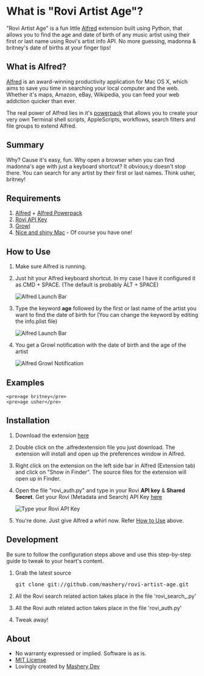 # What is "Rovi Artist Age"?
 
"Rovi Artist Age" is a fun little [Alfred](http://www.alfredapp.com/) extension built using Python, that allows you to find the age and date of birth of any music artist using their first or last name using Rovi's artist info API. No more guessing, madonna & britney's date of births at your finger tips!

## What is Alfred?
[Alfred](http://alfredapp.com) is an award-winning productivity application for Mac OS X, which aims to save you time in searching your local computer and the web. Whether it's maps, Amazon, eBay, Wikipedia, you can feed your web addiction quicker than ever.

The real power of Alfred lies in it's [powerpack](http://www.alfredapp.com/powerpack/) that allows you to create your very own Terminal shell scripts, AppleScripts, workflows, search filters and file groups to extend Alfred.

## Summary

Why? Cause it's easy, fun. Why open a browser when you can find madonna's age with just a keyboard shortcut? It obvious;y doesn't stop there. You can search for any artist by their first or last names. Think usher, britney!

## Requirements

1. [Alfred](http://www.alfredapp.com/) + [Alfred Powerpack](http://www.alfredapp.com/powerpack/)
2. [Rovi API Key](http://developer.rovicorp.com)
3. [Growl](http://growl.info)
4. [Nice and shiny Mac](http://www.youtube.com/results?search_query=get+a+mac) - Of course you have one!

## How to Use

1. Make sure Alfred is running. 

2. Just hit your Alfred keyboard shortcut. In my case I have it configured it as CMD + SPACE. (The default is probably ALT + SPACE)

	![Alfred Launch Bar](https://github.com/mashery/rovi-artist-age/raw/master/development/images/alfred_launch_bar.png)
	
3. Type the keyword **age** followed by the first or last name of the artist you want to find the date of birth for (You can change the keyword by editing the info.plist file)

	![Alfred Launch Bar](https://github.com/mashery/rovi-artist-age/raw/master/development/images/alfred_launch_bar_fill.png)	
	
4. You get a Growl notification with the date of birth and the age of the artist

	![Alfred Growl Notification](https://github.com/mashery/rovi-artist-age/raw/master/development/images/alfred_growl.png)


## Examples ##
	<pre>age britney</pre>
	<pre>age usher</pre>

## Installation

1. Download the extension [here](https://github.com/mashery/alfred-show-me-the-klout/raw/master/rovi-artist-age.zip) 

2. Double click on the .alfredextension file you just download. The extension will install and open up the preferences window in Alfred.

3. Right click on the extension on the left side bar in Alfred (Extension tab) and click on "Show in Finder". The source files for the extension will open up in Finder. 

4. Open the file "rovi_auth.py" and type in your Rovi **API key** & **Shared Secret**. Get your Rovi (Metadata and Search) API Key [here](http://developer.rovicorp.com)

	![Type your Rovi API Key](https://github.com/mashery/rovi-artist-age/raw/master/development/images/rovi_api_key.png)

5. You're done. Just give Alfred a whirl now. Refer [How to Use](#how-to-use) above.

## Development

Be sure to follow the configuration steps above and use this step-by-step guide to tweak to your heart's content.

1. Grab the latest source
	<pre>git clone git://github.com/mashery/rovi-artist-age.git</pre>

2. All the Rovi search related action takes place in the file 'rovi\_search\_.py'

3. All the Rovi auth related action takes place in the file 'rovi_auth.py'

4. Tweak away!


## About 

* No warranty expressed or implied.  Software is as is.
* [MIT License](http://www.opensource.org/licenses/mit-license.html)
* Lovingly created by [Mashery Dev](http://dev.mashery.com)